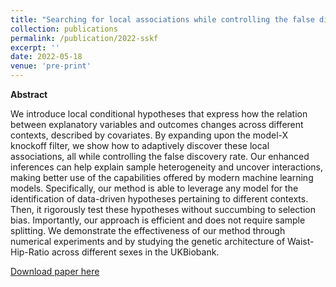 ```yaml
---
title: "Searching for local associations while controlling the false discovery rate"
collection: publications
permalink: /publication/2022-sskf
excerpt: ''
date: 2022-05-18
venue: 'pre-print'
---
```


**Abstract**

We introduce local conditional hypotheses that express how the relation between explanatory variables and outcomes changes across different contexts, described by covariates. By expanding upon the model-X knockoff filter, we show how to adaptively discover these local associations, all while controlling the false discovery rate. Our enhanced inferences can help explain sample heterogeneity and uncover interactions, making better use of the capabilities offered by modern machine learning models. Specifically, our method is able to leverage any model for the identification of data-driven hypotheses pertaining to different contexts. Then, it rigorously test these hypotheses without succumbing to selection bias. Importantly, our approach is efficient and does not require sample splitting. We demonstrate the effectiveness of our method through numerical experiments and by studying the genetic architecture of Waist-Hip-Ratio across different sexes in the UKBiobank. 


[Download paper here](https://arxiv.org/pdf/2412.02182)